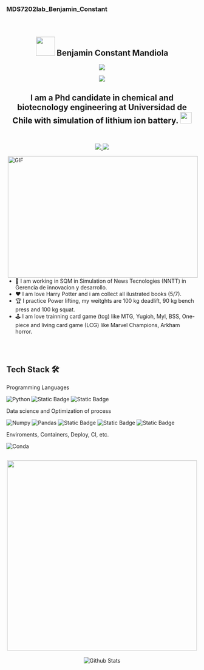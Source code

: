 ### MDS7202lab_Benjamin_Constant
<br>
<h2 align="center"> <img src="https://media.giphy.com/media/VgCDAzcKvsR6OM0uWg/giphy.gif" width="50"> Benjamin Constant Mandiola </h2>
<p align="center">
  <!-- Typing SVG by DenverCoder1 - https://github.com/DenverCoder1/readme-typing-svg -->
  <a href="https://github.com/DenverCoder1/readme-typing-svg">
    <img src="https://readme-typing-svg.demolab.com/?lines=Chemical%20Engineering&font=Fira%20Code&center=true&width=440&height=45&color=0000FF&vCenter=true&pause=1000&size=22" /></a>
</p>


<p align="center">
  <!-- Typing SVG by DenverCoder1 - https://github.com/DenverCoder1/readme-typing-svg -->
  <a href="https://github.com/DenverCoder1/readme-typing-svg">
    <img src="https://readme-typing-svg.demolab.com/?lines=Dynamic%20and%20static%20Process;3D%20Modeling%20;Always%20learning%20new%20things&font=Fira%20Code&center=true&width=440&height=45&color=0000FF&vCenter=true&pause=1000&size=22" /></a>
</p>


<h2 align="center"> I am a Phd candidate in chemical and biotecnology engineering at Universidad de Chile with simulation of lithium ion battery. <img src="https://media.giphy.com/media/WUlplcMpOCEmTGBtBW/giphy.gif" width="30"> </h2>

<br>


<p align="center">
    <a href="https://www.linkedin.com/in/benjamin-constant-b584001a2/">
        <img src="https://img.shields.io/badge/LinkedIn-0077B5?style=for-the-badge&logo=linkedin&logoColor=white"/>
    </a>
    <a href="mailto:bnja.cm@gmail.com">
        <img src="https://img.shields.io/badge/Gmail-D14836?style=for-the-badge&logo=gmail&logoColor=white"/>
    </a>
</p>

<img align="right" alt="GIF" src="https://github.com/abhisheknaiidu/abhisheknaiidu/blob/master/code.gif?raw=true" width="500" height="320" />
<br>

- 💼 I am working in SQM in Simulation of News Tecnologies (NNTT) in Gerencia de innovacion y desarrollo.
- ❤️ I am love Harry Potter and i am collect all ilustrated books (5/7).
- 🏆 I practice Power lifting, my weitghts are 100 kg deadlift, 90 kg bench press and 100 kg squat.
- 🕹️ I am love trainning card game (tcg) like MTG, Yugioh, Myl, BSS, One-piece and living card game (LCG) like Marvel Champions, Arkham horror.

<br>
<br>

## Tech Stack 🛠️

Programming Languages

![Python](https://img.shields.io/badge/Python-FFD43B?style=flat-square&logo=python&logoColor=blue)
![Static Badge](https://img.shields.io/badge/Matlab-orange)
![Static Badge](https://img.shields.io/badge/gProms-green)

Data science and Optimization of process

![Numpy](https://img.shields.io/badge/Numpy-777BB4?style=flat-square&logo=numpy&logoColor=white])
![Pandas](https://img.shields.io/badge/Pandas-2C2D72?style=flat-square&logo=pandas&logoColor=white])
![Static Badge](https://img.shields.io/badge/scipy-green)
![Static Badge](https://img.shields.io/badge/Syscad-blue)
![Static Badge](https://img.shields.io/badge/OLIstudio-yellow)


Enviroments, Containers, Deploy, CI, etc.

![Conda](https://img.shields.io/badge/conda-342B029.svg?&style=flat-square&logo=anaconda&logoColor=white)


<h2 align="center"> <img src="http://edgecats.net/g" width="500"> </h2>

<p align="center">
        <img src="https://raw.githubusercontent.com/mayhemantt/mayhemantt/Update/svg/Bottom.svg" alt="Github Stats" />
</p>





